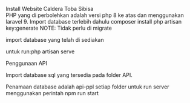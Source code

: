 Install Website Caldera Toba Sibisa   
PHP yang di perbolehkan adalah versi php 8 ke atas dan menggunakan laravel 9. Import database terlebih dahulu composer install php artisan key:generate NOTE: Tidak perlu di migrate

import database yang telah di sediakan

untuk run:php artisan serve

Penggunaan API

Import database sql yang tersedia pada folder API. 

Penamaan database adalah api-ppl
setiap folder untuk run server menggunakan perintah npm run start

